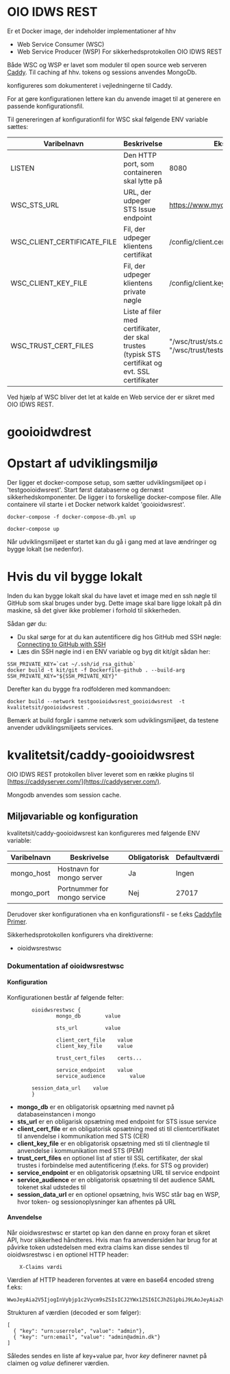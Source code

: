 # OIO IDWS REST
Er et Docker image, der indeholder implementationer af hhv
* Web Service Consumer (WSC)
* Web Service Producer (WSP)
For sikkerhedsprotokollen OIO IDWS REST

Både WSC og WSP er lavet som moduler til open source web serveren [Caddy](https://caddyserver.com/).
Til caching af hhv. tokens og sessions anvendes MongoDb.

konfigureres som dokumenteret i vejledningerne til Caddy.

For at gøre konfigurationen lettere kan du anvende imaget til at generere en passende konfigurationsfil.

Til genereringen af konfigurationfil for WSC skal følgende ENV variable sættes:


Varibelnavn                 | Beskrivelse                                    | Eksempel                             |
--------------------------- | ---------------------------------------------- | ------------------------------------ |
LISTEN                      | Den HTTP port, som containeren skal lytte på   | 8080                                 |
WSC_STS_URL                 | URL, der udpeger STS Issue endpoint            | https://www.myorg.dk/sts/service/sts |
WSC_CLIENT_CERTIFICATE_FILE | Fil, der udpeger klientens certifikat          | /config/client.cer                   |
WSC_CLIENT_KEY_FILE         | Fil, der udpeger klientens private nøgle       | /config/client.key                   |
WSC_TRUST_CERT_FILES        | Liste af filer med certifikater, der skal trustes (typisk STS certifikat og evt. SSL certifikater | "/wsc/trust/sts.cer", "/wsc/trust/testssl.cer" |


Ved hjælp af WSC bliver det let at kalde en Web service der er sikret med OIO IDWS REST.


# gooioidwdrest

# Opstart af udviklingsmiljø                              

Der ligger et docker-compose setup, som sætter udviklingsmiljøet op i 'testgooioidwsrest'.
Start først databaserne og dernæst sikkerhedskomponenter. De ligger i to forskellige docker-compose filer. Alle containere vil starte i et Docker network kaldet 'gooioidwsrest'.

```
docker-compose -f docker-compose-db.yml up

docker-compose up
```

Når udviklingsmiljøet er startet kan du gå i gang med at lave ændringer og bygge lokalt (se nedenfor).


# Hvis du vil bygge lokalt

Inden du kan bygge lokalt skal du have lavet et image med en ssh nøgle til GitHub som skal bruges under byg.
Dette image skal bare ligge lokalt på din maskine, så det giver ikke problemer i forhold til sikkerheden.

Sådan gør du:

- Du skal sørge for at du kan autentificere dig hos GitHub med SSH nøgle: [Connecting to GitHub with SSH](https://help.github.com/en/articles/connecting-to-github-with-ssh)
- Læs din SSH nøgle ind i en ENV variable og byg dit kit/git sådan her: 
```
SSH_PRIVATE_KEY=`cat ~/.ssh/id_rsa_github`
docker build -t kit/git -f Dockerfile-github . --build-arg SSH_PRIVATE_KEY="${SSH_PRIVATE_KEY}"
```

Derefter kan du bygge fra rodfolderen med kommandoen:
```
docker build --network testgooioidwsrest_gooioidwsrest  -t kvalitetsit/gooioidwsrest .
```

Bemærk at build forgår i samme netværk som udviklingsmiljøet, da testene anvender udviklingsmiljøets services.

# kvalitetsit/caddy-gooioidwsrest

OIO IDWS REST protokollen bliver leveret som en række plugins til [https://caddyserver.com/](https://caddyserver.com/).

Mongodb anvendes som session cache. 

## Miljøvariable og konfiguration

kvalitetsit/caddy-gooioidwsrest kan konfigureres med følgende ENV variable:

Varibelnavn  | Beskrivelse                                    | Obligatorisk | Defaultværdi    |
------------ | ---------------------------------------------- | ------------ | --------------- |
mongo_host   | Hostnavn for mongo server                      | Ja           | Ingen           |
mongo_port   | Portnummer for mongo service                   | Nej          | 27017           |

Derudover sker konfigurationen vha en konfigurationsfil - se f.eks [Caddyfile Primer](https://caddyserver.com/tutorial/caddyfile).

Sikkerhedsprotokollen konfigurers vha direktiverne:
* oioidwsrestwsc

### Dokumentation af oioidwsrestwsc

#### Konfiguration
Konfigurationen består af følgende felter:

```
        oioidwsrestwsc {
                mongo_db		value

                sts_url			value

                client_cert_file	value
                client_key_file		value

                trust_cert_files	certs...

                service_endpoint	value
                service_audience        value

		session_data_url	value
        }
```

* **mongo_db** er en obligatorisk opsætning med navnet på databaseinstancen i mongo
* **sts_url** er en obligarisk opsætning med endpoint for STS issue service
* **client_cert_file** er en obligatorisk opsætning med sti til clientcertifikatet til anvendelse i kommunikation med STS (CER)
* **client_key_file** er en obligatorisk opsætning med sti til clientnøgle til anvendelse i kommunikation med STS (PEM)
* **trust_cert_files** en optionel list af stier til SSL certifikater, der skal trustes i forbindelse med autentificering (f.eks. for STS og provider)
* **service_endpoint** er en obligatorisk opsætning URL til service endpoint
* **service_audience** er en obligatorisk opsætning til det audience SAML tokenet skal udstedes til
* **session_data_url** er en optionel opsætning, hvis WSC står bag en WSP, hvor token- og sessionoplysninger kan afhentes på URL

#### Anvendelse
Når oioidwsrestwsc er startet op kan den danne en proxy foran et sikret API, hvor sikkerhed håndteres.
Hvis man fra anvendersiden har brug for at påvirke token udstedelsen med extra claims kan disse sendes til oioidwsrestwsc i en optionel HTTP header:
```
	X-Claims værdi
```

Værdien af HTTP headeren forventes at være en base64 encoded streng f.eks:
```
WwoJeyAia2V5IjogInVybjp1c2Vycm9sZSIsICJ2YWx1ZSI6ICJhZG1pbiJ9LAoJeyAia2V5IjogInVybjplbWFpbCIsICJ2YWx1ZSI6ICJhZG1pbkBhZG1pbi5kayJ9Cl0=
```

Strukturen af værdien (decoded er som følger):
```
[
  { "key": "urn:userrole", "value": "admin"},
  { "key": "urn:email", "value": "admin@admin.dk"}
]

```

Således sendes en liste af key+value par, hvor *key* definerer navnet på claimen og *value* definerer værdien. 
